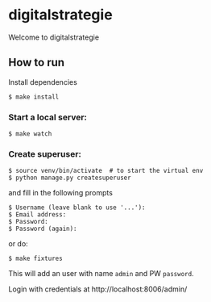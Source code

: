 
# digitalstrategie

Welcome to digitalstrategie

## How to run

Install dependencies
```
$ make install
```

### Start a local server:
```
$ make watch
```
### Create superuser:
```
$ source venv/bin/activate  # to start the virtual env
$ python manage.py createsuperuser
```
and fill in the following prompts
```
$ Username (leave blank to use '...'):
$ Email address:
$ Password:
$ Password (again):
```

or do:
```
$ make fixtures
```
This will add an user with name `admin` and PW `password`.

Login with credentials at http://localhost:8006/admin/
